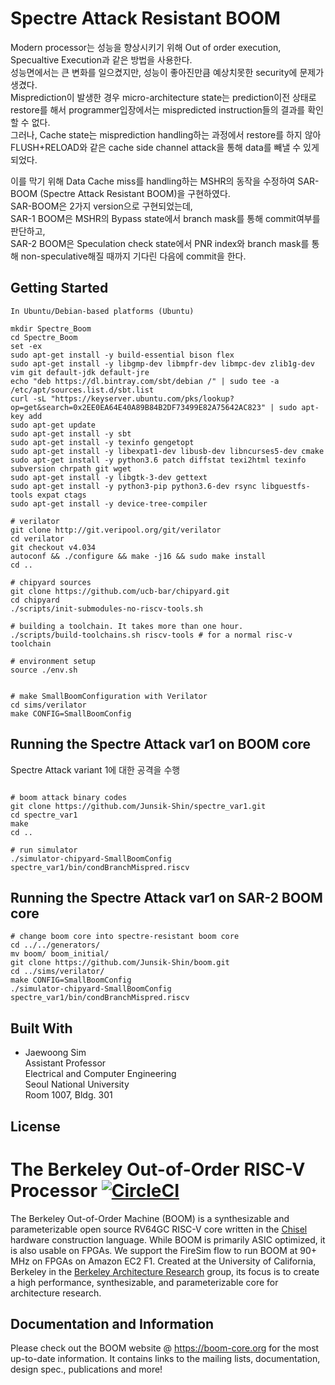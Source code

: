 # Spectre Attack Resistant BOOM

Modern processor는 성능을 향상시키기 위해 Out of order execution, Specualtive Execution과 같은 방법을 사용한다. <br />
성능면에서는 큰 변화를 일으켰지만, 성능이 좋아진만큼 예상치못한 security에 문제가 생겼다. <br />
Misprediction이 발생한 경우 micro-architecture state는 prediction이전 상태로 restore를 해서 programmer입장에서는 mispredicted instruction들의 결과를 확인할 수 없다. <br />
그러나, Cache state는 misprediction handling하는 과정에서 restore를 하지 않아 FLUSH+RELOAD와 같은 cache side channel attack을 통해 data를 빼낼 수 있게 되었다. <br />

이를 막기 위해 Data Cache miss를 handling하는 MSHR의 동작을 수정하여 SAR-BOOM (Spectre Attack Resistant BOOM)을 구현하였다.  <br />
SAR-BOOM은 2가지 version으로 구현되었는데, <br />
SAR-1 BOOM은 MSHR의 Bypass state에서 branch mask를 통해 commit여부를 판단하고, <br />
SAR-2 BOOM은 Speculation check state에서 PNR index와 branch mask를 통해 non-speculative해질 때까지 기다린 다음에 commit을 한다. <br />


## Getting Started

```
In Ubuntu/Debian-based platforms (Ubuntu)

mkdir Spectre_Boom
cd Spectre_Boom
set -ex
sudo apt-get install -y build-essential bison flex
sudo apt-get install -y libgmp-dev libmpfr-dev libmpc-dev zlib1g-dev vim git default-jdk default-jre
echo "deb https://dl.bintray.com/sbt/debian /" | sudo tee -a /etc/apt/sources.list.d/sbt.list
curl -sL "https://keyserver.ubuntu.com/pks/lookup?op=get&search=0x2EE0EA64E40A89B84B2DF73499E82A75642AC823" | sudo apt-key add
sudo apt-get update
sudo apt-get install -y sbt
sudo apt-get install -y texinfo gengetopt
sudo apt-get install -y libexpat1-dev libusb-dev libncurses5-dev cmake
sudo apt-get install -y python3.6 patch diffstat texi2html texinfo subversion chrpath git wget
sudo apt-get install -y libgtk-3-dev gettext
sudo apt-get install -y python3-pip python3.6-dev rsync libguestfs-tools expat ctags
sudo apt-get install -y device-tree-compiler

# verilator
git clone http://git.veripool.org/git/verilator
cd verilator
git checkout v4.034
autoconf && ./configure && make -j16 && sudo make install
cd ..

# chipyard sources
git clone https://github.com/ucb-bar/chipyard.git
cd chipyard
./scripts/init-submodules-no-riscv-tools.sh

# building a toolchain. It takes more than one hour.
./scripts/build-toolchains.sh riscv-tools # for a normal risc-v toolchain

# environment setup 
source ./env.sh


# make SmallBoomConfiguration with Verilator
cd sims/verilator
make CONFIG=SmallBoomConfig

```


## Running the Spectre Attack var1 on BOOM core

Spectre Attack variant 1에 대한 공격을 수행

```

# boom attack binary codes
git clone https://github.com/Junsik-Shin/spectre_var1.git
cd spectre_var1
make
cd ..

# run simulator
./simulator-chipyard-SmallBoomConfig spectre_var1/bin/condBranchMispred.riscv

```

## Running the Spectre Attack var1 on SAR-2 BOOM core

```
# change boom core into spectre-resistant boom core
cd ../../generators/
mv boom/ boom_initial/
git clone https://github.com/Junsik-Shin/boom.git
cd ../sims/verilator/
make CONFIG=SmallBoomConfig
./simulator-chipyard-SmallBoomConfig spectre_var1/bin/condBranchMispred.riscv

```



## Built With

* Jaewoong Sim <br />
Assistant Professor <br />
Electrical and Computer Engineering <br />
Seoul National University <br />
Room 1007, Bldg. 301 <br />


## License

The Berkeley Out-of-Order RISC-V Processor [![CircleCI](https://circleci.com/gh/riscv-boom/riscv-boom.svg?style=svg)](https://circleci.com/gh/riscv-boom/riscv-boom)
====================================================================================================================================================================

The Berkeley Out-of-Order Machine (BOOM) is a synthesizable and parameterizable open source RV64GC RISC-V core written in the
[Chisel](https://chisel.eecs.berkeley.edu/) hardware construction language. While BOOM is primarily ASIC optimized, it is also usable on FPGAs.
We support the FireSim flow to run BOOM at 90+ MHz on FPGAs on Amazon EC2 F1. Created at the University of California,
Berkeley in the [Berkeley Architecture Research](https://bar.eecs.berkeley.edu/) group, its focus is to create a high
performance, synthesizable, and parameterizable core for architecture research.

## Documentation and Information

Please check out the BOOM website @ https://boom-core.org for the most up-to-date information.
It contains links to the mailing lists, documentation, design spec., publications and more!
